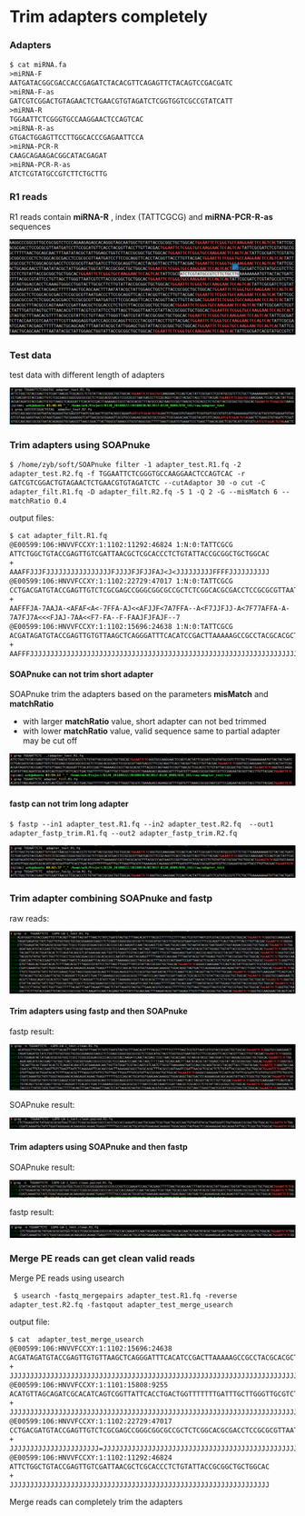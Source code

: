 # Trim adapters completely

### Adapters
```
$ cat miRNA.fa 
>miRNA-F
AATGATACGGCGACCACCGAGATCTACACGTTCAGAGTTCTACAGTCCGACGATC
>miRNA-F-as
GATCGTCGGACTGTAGAACTCTGAACGTGTAGATCTCGGTGGTCGCCGTATCATT
>miRNA-R
TGGAATTCTCGGGTGCCAAGGAACTCCAGTCAC
>miRNA-R-as
GTGACTGGAGTTCCTTGGCACCCGAGAATTCCA
>miRNA-PCR-R
CAAGCAGAAGACGGCATACGAGAT
>miRNA-PCR-R-as
ATCTCGTATGCCGTCTTCTGCTTG

```

### R1 reads

R1 reads contain **miRNA-R** , index (TATTCGCG) and **miRNA-PCR-R-as** sequences

![R1_read](picture/R1_read.png)

### Test data

test data with different length of adapters

![test_data](picture/test_data.png)

### Trim adapters using SOAPnuke

```
$ /home/zyb/soft/SOAPnuke filter -1 adapter_test.R1.fq -2 adapter_test.R2.fq -f TGGAATTCTCGGGTGCCAAGGAACTCCAGTCAC -r GATCGTCGGACTGTAGAACTCTGAACGTGTAGATCTC --cutAdaptor 30 -o cut -C adapter_filt.R1.fq -D adapter_filt.R2.fq -5 1 -Q 2 -G --misMatch 6 --matchRatio 0.4 
```

output files:

```
$ cat adapter_filt.R1.fq
@E00599:106:HNVVFCCXY:1:1102:11292:46824 1:N:0:TATTCGCG
ATTCTGGCTGTACCGAGTTGTCGATTAACGCTCGCACCCTCTGTATTACCGCGGCTGCTGGCAC
+
AAAFFJJJFJJJJJJJJJJJJJJJJFJJJJFJFJJFAJ<J<JJJJJJJJJFFFFJJJJJJJJJJ
@E00599:106:HNVVFCCXY:1:1102:22729:47017 1:N:0:TATTCGCG
CCTGACGATGTACCGAGTTGTCTCGCGAGCCGGGCGGCGCCGCTCTCGGCACGCGACCTCCGCGCGTTAATGACCCTTCCGCAGGTTCACCTACGGTTACCTTGTTACGAC
+
AAFFFJA-7AAJA-<AFAF<A<-7FFA-AJ<<AFJJF<7A7FFA--A<F7JJFJJ-A<7F77AFFA-A-7A7FJ7A<<<FJAJ-7AA<<F7-FA--F-FAAJFJFAJF--7
@E00599:106:HNVVFCCXY:1:1102:15696:24638 1:N:0:TATTCGCG
ACGATAGATGTACCGAGTTGTGTTAAGCTCAGGGATTTCACATCCGACTTAAAAAGCCGCCTACGCACGCTTTACGCCCAGTAAGTCCGGTTAACGCTCGCACCCTCTGTATTACCGCGGCTGCTGGCAC
+
AAFFFJJJJJJJJJJJJJJJJJJJJJJJJJJJJJJJJJJJJJJJJJJJJJJJJJJJJJJJJJJJJJJJJJJJJJJJJJJJJJJJJJJJJJJJJJJJJJJJJJJJJJJJJJJJJJJJJJJJJJJJJJJJJJ
```


#### SOAPnuke can not trim short adapter

SOAPnuke trim the adapters based on the parameters **misMatch** and **matchRatio**

* with larger **matchRatio** value, short adapter can not bed trimmed
* with lower **matchRatio** value, valid sequence same to partial adapter may be cut off

![SOAPnuke_trim](picture/SOAPnuke_trim.png)


#### fastp can not trim long adapter

```
$ fastp --in1 adapter_test.R1.fq --in2 adapter_test.R2.fq  --out1 adapter_fastp_trim.R1.fq --out2 adapter_fastp_trim.R2.fq
```


![fastp_trim](picture/fastp_trim.png)


### Trim adapter combining SOAPnuke and fastp

raw reads:

![raw reads](picture/1_raw.png)

#### Trim adapters using **fastp** and then **SOAPnuke**

fastp result:

![fastp result](picture/2_fastp.png)

SOAPnuke result:

![SOAPnuke result](picture/3_SOAPnuke.png)

#### Trim adapters using **SOAPnuke** and then  **fastp**

SOAPnuke result:

![SOAPnuke result](picture/2_SOAPnuke.png)

fastp result:

![fastp result](picture/3_fastp.png)

### Merge PE reads can get clean valid reads

Merge PE reads using usearch
```
 $ usearch -fastq_mergepairs adapter_test.R1.fq -reverse adapter_test.R2.fq -fastqout adapter_test_merge_usearch
```

output file:
```
$ cat  adapter_test_merge_usearch
@E00599:106:HNVVFCCXY:1:1102:15696:24638
ACGATAGATGTACCGAGTTGTGTTAAGCTCAGGGATTTCACATCCGACTTAAAAAGCCGCCTACGCACGCTTTACGCCCAGTAAGTCCGGTTAACGCTCGCACCCTCTGTATTACCGCGGCTGCTGGCAC
+
JJJJJJJJJJJJJJJJJJJJJJJJJJJJJJJJJJJJJJJJJJJJJJJJJJJJJJJJJJJJJJJJJJJJJJJJJJJJJJJJJJJJJJJJJJJJJJJJJJJJJJJJJJJJJJJJJJJJJJJJJJJJJJJJJJ
@E00599:106:HNVVFCCXY:1:1101:15808:9255
ACATGTTAGCAGATCGCACATCAGTCGGTTATTCACCTGACTGGTTTTTTTGATTTGCTTGGGTTGCGTCTAAAAGACCAGAAGCATTTTGATGTTTAAACCGCGGTAATCGTTCCGAGAATACGGTTACCTTGTTACGAC
+
JJJJJJJJJJJJJJJJJJJJJJJJJJJJJJJJJJJJJJJJJJJJJJJJJJJJJJJJJJJJJJJJJJJJJJJJJJJJJJJJJJJJJJJJJJJJJJJJJJJJJJJJJJJJJJJJJJJJJJJJJJJJJJJJJJJJJJJJJJJJJ
@E00599:106:HNVVFCCXY:1:1102:22729:47017
CCTGACGATGTACCGAGTTGTCTCGCGAGCCGGGCGGCGCCGCTCTCGGCACGCGACCTCCGCGCGTTAATGACCCTTCCGCAGGTTCACCTACGGTTACCTTGTTACGAC
+
JJJJJJJJJJJJJJJJJJJJJJ=JJJJJJJJJJJJJJJJJJJJJJJJJJJJJJJJJJJJJJJJJJJJJJJJJJJJJJJJJJJJJJJJJJJJJJJJJJJJJJJJJJJJJJJJ
@E00599:106:HNVVFCCXY:1:1102:11292:46824
ATTCTGGCTGTACCGAGTTGTCGATTAACGCTCGCACCCTCTGTATTACCGCGGCTGCTGGCAC
+
JJJJJJJJJJJJJJJJJJJJJJJJJJJJJJJJJJJJJJJJJJJJJJJJJJJJJJJJJJJJJJJJ
```

Merge reads can completely trim the adapters

